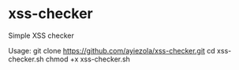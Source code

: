 # xss-checker

Simple XSS checker

Usage:
git clone https://github.com/ayiezola/xss-checker.git
cd xss-checker.sh
chmod +x xss-checker.sh

